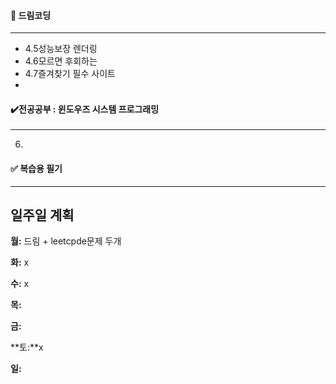 #### :red_circle: 드림코딩

---

* 4.5성능보장 렌더링
* 4.6모르면 후회하는
* 4.7즐겨찾기 필수 사이트
* 




#### ✔️전공공부 : 윈도우즈 시스템 프로그래밍  

------



6. 

#### :white_check_mark: 복습용 필기

---



## 일주일 계획

**월:** 드림 + leetcpde문제 두개

**화:** x

**수:** x

**목:**  

**금:**  

**토:**x

**일:**  
